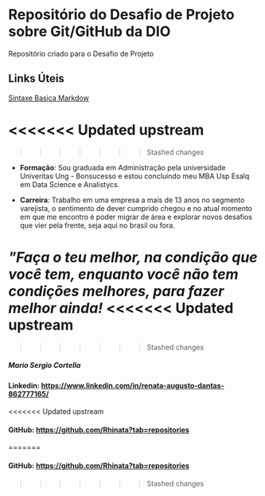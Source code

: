 # Repositório do Desafio de Projeto sobre Git/GitHub da DIO
Repositório criado para o Desafio de Projeto

## Links Úteis 
[Sintaxe Basica Markdow](https://www.markdownguide.org/basic-syntax)

<<<<<<< Updated upstream
=======

>>>>>>> Stashed changes
- **Formação**:  Sou graduada em Administração pela universidade Univeritas Ung - Bonsucesso e estou concluindo meu MBA Usp Esalq em Data Science e Analistycs.

- **Carreira**: Trabalho em uma empresa a mais de 13 anos no segmento varejista, o sentimento de dever cumprido chegou e no atual momento em que me encontro é poder migrar de área e explorar novos desafios que vier pela frente, seja aqui no brasil ou fora.

_**"Faça o teu melhor, na condição que você tem, enquanto você não tem condições melhores, para fazer melhor ainda!**_
<<<<<<< Updated upstream
=======

>>>>>>> Stashed changes
##### _Mario Sergio Cortella_

#### Linkedin: <https://www.linkedin.com/in/renata-augusto-dantas-862777165/>

<<<<<<< Updated upstream
#### GitHub: <https://github.com/Rhinata?tab=repositories>
=======
#### GitHub: <https://github.com/Rhinata?tab=repositories>
>>>>>>> Stashed changes
